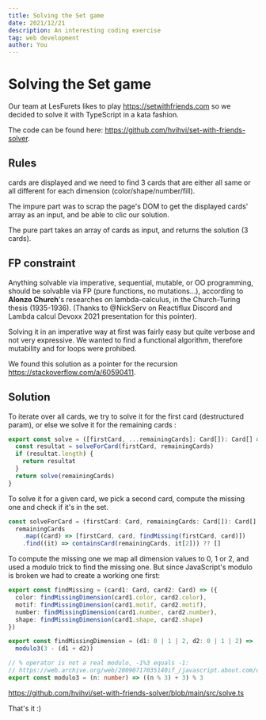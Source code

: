 ```yaml
---
title: Solving the Set game
date: 2021/12/21
description: An interesting coding exercise
tag: web development
author: You
---
```


# Solving the Set game

Our team at LesFurets likes to play https://setwithfriends.com so we decided to solve it with TypeScript in a kata fashion.

The code can be found here: https://github.com/hvihvi/set-with-friends-solver.

## Rules

cards are displayed and we need to find 3 cards that are either all same or all different for each dimension (color/shape/number/fill).

The impure part was to scrap the page's DOM to get the displayed cards' array as an input, and be able to clic our solution.

The pure part takes an array of cards as input, and returns the solution (3 cards).

## FP constraint

Anything solvable via imperative, sequential, mutable, or OO programming, should be solvable via FP (pure functions, no mutations...), according to **Alonzo Church**'s researches on lambda-calculus, in the Church-Turing thesis (1935-1936).
(Thanks to @NickServ on Reactiflux Discord and Lambda calcul Devoxx 2021 presentation for this pointer).

Solving it in an imperative way at first was fairly easy but quite verbose and not very expressive. We wanted to find a functional algorithm, therefore mutability and for loops were prohibed.

We found this solution as a pointer for the recursion https://stackoverflow.com/a/60590411.

## Solution

To iterate over all cards, we try to solve it for the first card (destructured param), or else we solve it for the remaining cards :

```ts
export const solve = ([firstCard, ...remainingCards]: Card[]): Card[] => {
  const resultat = solveForCard(firstCard, remainingCards)
  if (resultat.length) {
    return resultat
  }
  return solve(remainingCards)
}
```

To solve it for a given card, we pick a second card, compute the missing one and check if it's in the set.

```ts
const solveForCard = (firstCard: Card, remainingCards: Card[]): Card[] =>
  remainingCards
    .map((card) => [firstCard, card, findMissing(firstCard, card)])
    .find((it) => containsCard(remainingCards, it[2])) ?? []
```

To compute the missing one we map all dimension values to 0, 1 or 2, and used a modulo trick to find the missing one. But since JavaScript's modulo is broken we had to create a working one first:

```ts
export const findMissing = (card1: Card, card2: Card) => ({
  color: findMissingDimension(card1.color, card2.color),
  motif: findMissingDimension(card1.motif, card2.motif),
  number: findMissingDimension(card1.number, card2.number),
  shape: findMissingDimension(card1.shape, card2.shape)
})

export const findMissingDimension = (d1: 0 | 1 | 2, d2: 0 | 1 | 2) =>
  modulo3(3 - (d1 + d2))

// % operator is not a real modulo, -1%3 equals -1:
// https://web.archive.org/web/20090717035140if_/javascript.about.com/od/problemsolving/a/modulobug.htm
export const modulo3 = (n: number) => ((n % 3) + 3) % 3
```

https://github.com/hvihvi/set-with-friends-solver/blob/main/src/solve.ts

That's it :)
